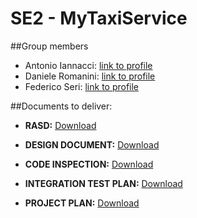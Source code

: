 # SE2 - MyTaxiService

##Group members
* Antonio Iannacci:  [link to profile](https://github.com/antonioia)
* Daniele Romanini: [link to profile](https://github.com/daler3)
* Federico Seri:  [link to profile](https://github.com/Timmy93)

##Documents to deliver:
* **RASD:**
[Download](https://github.com/daler3/se2project/blob/master/Deliveries/RASD%20-%20MyTaxiService%20-%20Iannacci_Romanini_Seri.pdf)

* **DESIGN DOCUMENT:**
[Download](https://github.com/daler3/se2project/blob/master/Deliveries/Design%20Document%20-%20MyTaxiService%20-%20Iannacci_Romanini_Seri.pdf)

* **CODE INSPECTION:**
[Download](https://github.com/daler3/se2project/blob/master/Deliveries/Code%20Inspection.pdf)

* **INTEGRATION TEST PLAN:**
[Download](https://github.com/daler3/se2project/blob/master/Deliveries/IntegrationTestPlanDocument_MyTaxiService_Iannacci-Romanini-Seri.pdf)

* **PROJECT PLAN:**
[Download](https://github.com/daler3/se2project/blob/master/Deliveries/Project%20Plan%20-%20MyTaxiService%20-%20Iannacci_Romanini_Seri.pdf)

